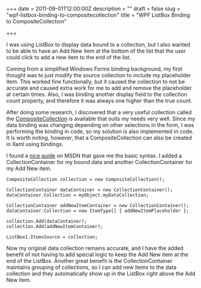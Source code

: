 +++
date = 2011-09-01T12:00:00Z
description = ""
draft = false
slug = "wpf-listbox-binding-to-compositecollection"
title = "WPF ListBox Binding to CompositeCollection"

+++


I was using ListBox to display data bound to a collection, but I also wanted to be able to have an Add New item at the bottom of the list that the user could click to add a new item to the end of the list.

Coming from a simplified Windows Forms binding background, my first thought was to just modify the source collection to include my placeholder item. This worked fine functionally, but it caused the collection to not be accurate and caused extra work for me to add and remove the placeholder at certain times. Also, I was binding another display field to the collection count property, and therefore it was always one higher than the true count.

After doing some research, I discovered that a very useful collection called the [CompositeCollection](http://msdn.microsoft.com/en-us/library/system.windows.data.compositecollection.aspx) is available that suits my needs very well. Since my data binding was changing depending on other selections in the form, I was performing the binding in code, so my solution is also implemented in code. It is worth noting, however, that a CompositeCollection can also be created in Xaml using bindings.

I found a [nice guide](http://msdn.microsoft.com/en-us/library/ms742405.aspx) on MSDN that gave me the basic syntax. I added a CollectionContainer for my bound data and another CollectionContainer for my Add New item.

```
CompositeCollection collection = new CompositeCollection();

CollectionContainer dataContainer = new CollectionContainer();
dataContainer.Collection = myObject.myDataCollection;

CollectionContainer addNewItemContainer = new CollectionContainer();
dataContainer.Collection = new ItemType[] { addNewItemPlaceholder };

collection.Add(dataContainer);
collection.Add(addNewItemContainer);

ListBox1.ItemsSource = collection;
```

Now my original data collection remains accurate, and I have the added benefit of not having to add special logic to keep the Add New item at the end of the ListBox. Another great benefit is the CollectionContainer maintains grouping of collections, so I can add new items to the data collection and they automatically show up in the ListBox right above the Add New item.

